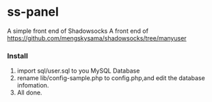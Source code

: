 ss-panel
========

A simple front end of Shadowsocks
A front end of https://github.com/mengskysama/shadowsocks/tree/manyuser

### Install
1. import sql/user.sql to you MySQL Database
2. rename lib/config-sample.php to config.php,and edit the database infomation.
3. All done.
